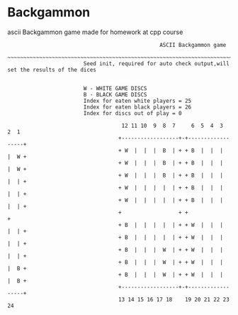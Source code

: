 # Backgammon
ascii Backgammon game made for homework at cpp course
 
                                                     
                                                    ASCII Backgammon game
                             ~~~~~~~~~~~~~~~~~~~~~~~~~~~~~~~~~~~~~~~~~~~~~~~~~~~~~~~~~~~~~~~~~~~~~~~~~~~~
                            Seed init, required for auto check output,will set the results of the dices
                                     
                                     
                            W - WHITE GAME DISCS
                            B - BLACK GAME DISCS
                            Index for eaten white players = 25
                            Index for eaten black players = 26
                            Index for discs out of play = 0

                                        12 11 10  9  8  7     6  5  4  3  2  1
                                       +------------------+-+------------------+
                                       + W  |  |  |  B  | + + B  |  |  |  |  W +
                                       + W  |  |  |  B  | + + B  |  |  |  |  W +
                                       + W  |  |  |  B  | + + B  |  |  |  |  | +
                                       + W  |  |  |  |  | + + B  |  |  |  |  | +
                                       + W  |  |  |  |  | + + B  |  |  |  |  | +
                                       +                  + +                  +
                                       + B  |  |  |  |  | + + W  |  |  |  |  | +
                                       + B  |  |  |  |  | + + W  |  |  |  |  | +
                                       + B  |  |  |  W  | + + W  |  |  |  |  | +
                                       + B  |  |  |  W  | + + W  |  |  |  |  B +
                                       + B  |  |  |  W  | + + W  |  |  |  |  B +
                                       +------------------+-+------------------+
                                       13 14 15 16 17 18    19 20 21 22 23 24
